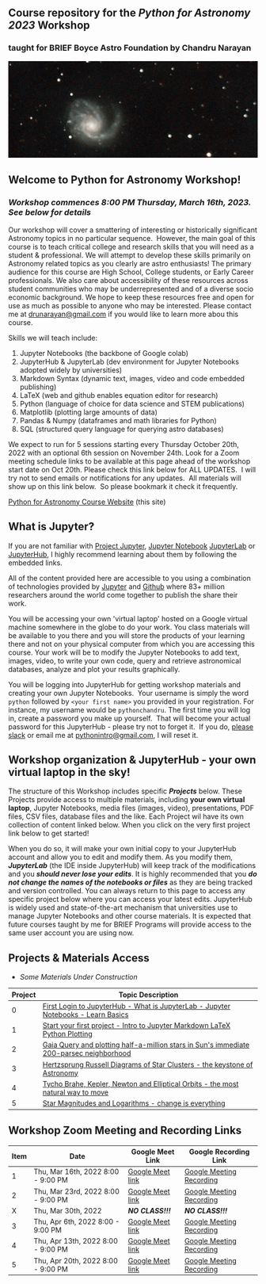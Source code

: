 ## Course repository for the ***Python for Astronomy 2023*** Workshop 
### taught for BRIEF Boyce Astro Foundation by Chandru Narayan

![m99](m99.png)

## Welcome to Python for Astronomy Workshop! 
### *Workshop commences 8:00 PM Thursday, March 16th, 2023. See below for details*
Our workshop will cover a smattering of interesting or historically significant Astronomy topics in no particular sequence.  However, the main goal of this course is to teach critical college and research skills that you will need as a student & professional. We will attempt to develop these skills primarily on Astronomy related topics as you clearly are astro enthusiasts!  The primary audience for this course are High School, College students, or Early Career professionals. We also care about accessibility of these resources across student communities who may be underrepresented and of a diverse socio economic background. We hope to keep these resources free and open for use as much as possible to anyone who may be interested.  Please contact me at drunarayan@gmail.com if you would like to learn more abou this course.

Skills we will teach include:
1. Jupyter Notebooks (the backbone of Google colab)
1. JupyterHub & JupyterLab (dev environment for Jupyter Notebooks adopted widely by universities)
1. Markdown Syntax (dynamic text, images, video and code embedded publishing)
1. LaTeX (web and github enables equation editor for research)
1. Python (language of choice for data science and STEM publications)
1. Matplotlib (plotting large amounts of data)
1. Pandas & Numpy (dataframes and math libraries for Python)
1. SQL (structured query language for querying astro databases)

We expect to run for 5 sessions starting every Thursday October 20th, 2022 with an optional 6th session on November 24th. Look for a Zoom meeting schedule links to be available at this page ahead of the workshop start date on Oct 20th. Please check this link below for ALL UPDATES.  I will try not to send emails or notifications for any updates.  All materials will show up on this link below.  So please bookmark it check it frequently. 

[Python for Astronomy Course Website](http://drunarayan.github.io/python4astronomy)  (this site)

## What is Jupyter?

If you are not familiar with [Project Jupyter](http://jupyter.org/), [Jupyter Notebook](https://jupyter.org/try-jupyter/retro/notebooks/?path=notebooks/Intro.ipynb) [JupyterLab](https://jupyter.org/try-jupyter/retro/notebooks/?path=notebooks/Intro.ipynb) or [JupyterHub](http://jupyter.org/hub), I highly recommend learning about them by following the embedded links.  

All of the content provided here are accessible to you using a combination of technologies provided by [Jupyter](http://jupyter.org/) and [Github](https://github.com/) where 83+ million researchers around the world come together to publish the share their work.  

You will be accessing your own 'virtual laptop' hosted on a Google virtual machine somewhere in the globe to do your work.  You class materials will be available to you there and you will store the products of your learning there and not on your physical computer from which you are accessing this course. Your work will be to modify the Jupyter Notebooks to add text, images, video, to write your own code, query and retrieve astronomical databases, analyze and plot your results graphically.

You will be logging into JupyterHub for getting workshop materials and creating your own Jupyter Notebooks.  Your username is simply the word ```python``` followed by ```<your first name>``` you provided in your registration. For instance, my username would be ```pythonchandru```. The first time you will log in, create a password you make up yourself.  That will become your actual password for this JupyterHub - please try not to forget it.  If you do, [please slack](https://briefprograms.slack.com/archives/C037H58JUV6) or email me at pythonintro@gmail.com, I will reset it.

## Workshop organization & JupyterHub - your own virtual laptop in the sky!

The structure of this Workshop includes specific ***Projects*** below.  These Projects provide access to multiple materials, including **your own virtual laptop**, Jupyter Notebooks, media files (images, video), presentations, PDF files, CSV files, database files and the like.  Each Project wil have its own collection of content linked below.  When you click on the very first project link below to get started!

When you do so, it will make your own initial copy to your JupyterHub account and allow you to edit and modify them.  As you modify them, ***JupyterLab*** (the IDE inside JupyterHub) will keep track of the modifications and you ***should never lose your edits***.  It is highly recommended that you ***do not change the names of the notebooks or files*** as they are being tracked and version controlled. You can always return to this page to access any specific project below where you can access your latest edits.  JupyterHub is widely used and state-of-the-art mechanism that universities use to manage Jupyter Notebooks and other course materials.  It is expected that future courses taught by me for BRIEF Programs will provide access to the same user account you are using now.

## Projects & Materials Access 
* *Some Materials Under Construction*

Project|Topic Description
---|---
0|<a href=a href="https://drunarayan.github.io/python4astronomy/basics_jupyterlab_notebook" target="_blank">First Login to JupyterHub - What is JupyterLab - Jupyter Notebooks - Learn Basics</a>
1|<a href="https://drunarayan.github.io/python4astronomy/intro_jupyter_python" target="_blank">Start your first project - Intro to Jupyter Markdown LaTeX Python Plotting</a>
2|<a href="https://drunarayan.github.io/python4astronomy/half_a_mil" target="_blank">Gaia Query and plotting half-a-million stars in Sun's immediate 200-parsec neighborhood</a>
3|<a href="https://drunarayan.github.io/python4astronomy/cluster_hrd" target="_blank">Hertzsprung Russell Diagrams of Star Clusters - the keystone of Astronomy</a>
4|<a href="https://drunarayan.github.io/python4astronomy/keplerian_orbits" target="_blank">Tycho Brahe, Kepler, Newton and Elliptical Orbits - the most natural way to move</a>
5|<a href="https://drunarayan.github.io/python4astronomy/star_magnitudes" target="_blank">Star Magnitudes and Logarithms - change is everything</a>


## Workshop Zoom Meeting and Recording Links 

Item|Date|Google Meet Link|Google Recording Link
---|---|---|---
1|Thu, Mar 16th, 2022 8:00 - 9:00 PM|[Google Meet link](https://meet.google.com/hwo-ttfv-smv)|[Google Meeting Recording](TBA)
2|Thu, Mar 23rd, 2022 8:00 - 9:00 PM|[Google Meet link](https://meet.google.com/hwo-ttfv-smv)|[Google Meeting Recording](TBA)
X|Thu, Mar 30th, 2022|***NO CLASS!!!***|***NO CLASS!!!***
3|Thu, Apr 6th, 2022  8:00 - 9:00 PM|[Google Meet link](https://meet.google.com/hwo-ttfv-smv)|[Google Meeting Recording](TBA)
4|Thu, Apr 13th, 2022 8:00 - 9:00 PM|[Google Meet link](https://meet.google.com/hwo-ttfv-smv)|[Google Meeting Recording](TBA)
5|Thu, Apr 20th, 2022 8:00 - 9:00 PM|[Google Meet link](https://meet.google.com/hwo-ttfv-smv)|[Google Meeting Recording](TBA)
